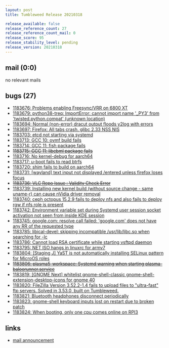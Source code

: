 ```yaml
---
layout: post
title: Tumbleweed Release 20210318

release_available: false
release_reference_count: 27
release_reference_count_mail: 0
release_score: 95
release_stability_level: pending
release_version: 20210318
---
```


## mail (0:0)

no relevant mails

## bugs (27)

<!--more-->

- [1183676: Problems enabling Freesync/VRR on 6800 XT](https://bugzilla.opensuse.org/show_bug.cgi?id=1183676)
- [1183679: python38-treq: ImportError: cannot import name '_PY3' from 'twisted.python.compat' (unknown location)](https://bugzilla.opensuse.org/show_bug.cgi?id=1183679)
- [1183694: Normal (non-error) dracut output floods y2log with errors](https://bugzilla.opensuse.org/show_bug.cgi?id=1183694)
- [1183697: Firefox: All tabs crash. glibc 2.33 NSS NIS](https://bugzilla.opensuse.org/show_bug.cgi?id=1183697)
- [1183703: etcd not starting via systemd](https://bugzilla.opensuse.org/show_bug.cgi?id=1183703)
- [1183713: GCC 10: ovmf build fails](https://bugzilla.opensuse.org/show_bug.cgi?id=1183713)
- [1183714: GCC 11: fish package fails](https://bugzilla.opensuse.org/show_bug.cgi?id=1183714)
- ~~[1183715: GCC 11: libebml package fails](https://bugzilla.opensuse.org/show_bug.cgi?id=1183715)~~
- [1183716: No kernel-debug for aarch64](https://bugzilla.opensuse.org/show_bug.cgi?id=1183716)
- [1183717: u-boot fails to read btrfs](https://bugzilla.opensuse.org/show_bug.cgi?id=1183717)
- [1183720: shim fails to build on aarch64](https://bugzilla.opensuse.org/show_bug.cgi?id=1183720)
- [1183731: \[wayland\] text input not displayed /entered  unless firefox loses focus](https://bugzilla.opensuse.org/show_bug.cgi?id=1183731)
- ~~[1183736: VLC Repo Issue : Validity Check Error](https://bugzilla.opensuse.org/show_bug.cgi?id=1183736)~~
- [1183739: Installing new kernel build (without source change - same uname-r) can cause nVidia driver removal](https://bugzilla.opensuse.org/show_bug.cgi?id=1183739)
- [1183740: ceph octopus 15.2.9 fails to deploy nfs and also fails to deploy rgw if nfs role is present](https://bugzilla.opensuse.org/show_bug.cgi?id=1183740)
- [1183742: Environment variable set during Systemd user session socket activation not seen from inside KDE session](https://bugzilla.opensuse.org/show_bug.cgi?id=1183742)
- [1183745: google.com: resolve call failed: 'google.com' does not have any RR of the requested type](https://bugzilla.opensuse.org/show_bug.cgi?id=1183745)
- [1183785: libical-devel: skipping incompatible /usr/lib/libc.so when searching for -lc](https://bugzilla.opensuse.org/show_bug.cgi?id=1183785)
- [1183786: Cannot load RSA certificate while starting vsftpd daemon](https://bugzilla.opensuse.org/show_bug.cgi?id=1183786)
- [1183795: NET ISO hangs in linuxrc for armv7](https://bugzilla.opensuse.org/show_bug.cgi?id=1183795)
- [1183804: \[Staging J\] YaST is not automatically installing SELinux pattern for MicroOS roles](https://bugzilla.opensuse.org/show_bug.cgi?id=1183804)
- ~~[1183806: plasma5-workspace: Systemd warning when starting plasma-baloorunner.service](https://bugzilla.opensuse.org/show_bug.cgi?id=1183806)~~
- [1183819: \[GNOME Next\] whitelist gnome-shell-classic gnome-shell-extension-desktop-icons for gnome 40](https://bugzilla.opensuse.org/show_bug.cgi?id=1183819)
- [1183820: FileZilla Version 3.52.2-1.4 fails to upload files to "ultra-fast" ftp servers. Solved in 3.53.0, built on Tumbleweed.](https://bugzilla.opensuse.org/show_bug.cgi?id=1183820)
- [1183821: Bluetooth headphones disconnect periodically](https://bugzilla.opensuse.org/show_bug.cgi?id=1183821)
- [1183823: gnome-shell keyboard inputs lost on restart due to broken patch](https://bugzilla.opensuse.org/show_bug.cgi?id=1183823)
- [1183824: When booting, only one cpu comes online on RPI3](https://bugzilla.opensuse.org/show_bug.cgi?id=1183824)



## links

- [mail announcement](https://github.com/boombatower/tumbleweed-review/issues/10)

